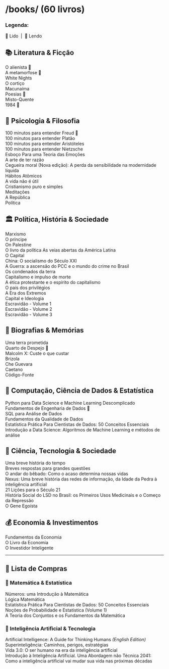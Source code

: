 # /books/ (60 livros)

### Legenda:  
📕 Lido  |  📖 Lendo  

## 📚 Literatura & Ficção  
O alienista 📕  
A metamorfose 📕  
White Nights  
O cortiço  
Macunaíma  
Poesias 📖  
Misto-Quente  
1984  📖

## 🧠 Psicologia & Filosofia  
100 minutos para entender Freud 📕  
100 minutos para entender Platão  
100 minutos para entender Aristóteles  
100 minutos para entender Nietzsche  
Esboço Para uma Teoria das Emoções  
A arte de ter razão  
Cegueira moral (Nova edição): A perda da sensibilidade na modernidade líquida  
Hábitos Atômicos  
A vida não é útil  
Cristianismo puro e simples  
Meditações  
A República  
Política  

## 🏛️ Política, História & Sociedade  
Marxismo   
O príncipe  
On Palestine  
O livro da política 
As veias abertas da América Latina  
O Capital  
China: O socialismo do Século XXI  
A Guerra: a ascensão do PCC e o mundo do crime no Brasil  
Os condenados da terra  
Capitalismo e impulso de morte  
A ética protestante e o espírito do capitalismo  
O país dos privilégios  
A Era dos Extremos  
Capital e Ideologia  
Escravidão - Volume 1  
Escravidão - Volume 2  
Escravidão - Volume 3  

## 👤 Biografias & Memórias  
Uma terra prometida  
Quarto de Despejo 📕  
Malcolm X: Custe o que custar  
Brizola  
Che Guevara  
Caetano  
Código-Fonte

## 🧮 Computação, Ciência de Dados & Estatística  
Python para Data Science e Machine Learning Descomplicado  
Fundamentos de Engenharia de Dados 📖  
SQL para Análise de Dados  
Fundamentos da Qualidade de Dados  
Estatística Prática Para Cientistas de Dados: 50 Conceitos Essenciais  
Introdução a Data Science: Algoritmos de Machine Learning e métodos de análise 

## 🌌 Ciência, Tecnologia & Sociedade  
Uma breve história do tempo  
Breves respostas para grandes questões  
O andar do bêbado: Como o acaso determina nossas vidas  
Nexus: Uma breve história das redes de informação, da Idade da Pedra à inteligência artificial  
21 Lições para o Século 21  
História Social do LSD no Brasil: os Primeiros Usos Medicinais e o Começo da Repressão  
O Gene Egoísta
 

## 💰 Economia & Investimentos  
Fundamentos da Economia  
O Livro da Economia  
O Investidor Inteligente

---

## 🛒 Lista de Compras

### 📐 Matemática & Estatística  
Números: uma Introdução à Matemática  
Lógica Matemática  
Estatística Prática Para Cientistas de Dados: 50 Conceitos Essenciais  
Noções de Probabilidade e Estatística (Volume 1)  
A Teoria dos Conjuntos e os Fundamentos da Matemática  

### 🤖 Inteligência Artificial & Tecnologia  
Artificial Intelligence: A Guide for Thinking Humans *(English Edition)*  
Superinteligência: Caminhos, perigos, estratégias  
Vida 3.0: O ser humano na era da inteligência artificial  
Introdução à Inteligência Artificial. Uma Abordagem não Técnica
2041: Como a inteligência artificial vai mudar sua vida nas próximas décadas

